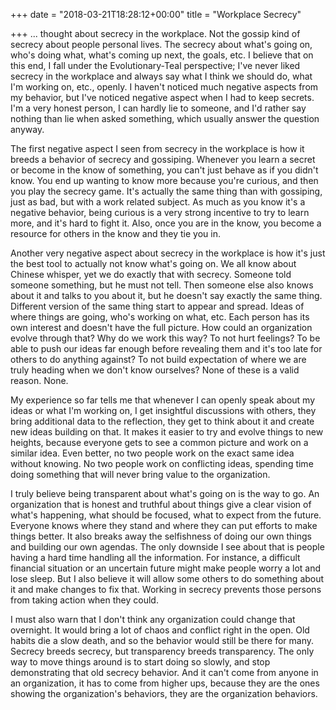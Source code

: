 +++
date = "2018-03-21T18:28:12+00:00"
title = "Workplace Secrecy"

+++
... thought about secrecy in the workplace. Not the gossip kind of secrecy about people personal lives. The secrecy about what's going on, who's doing what, what's coming up next, the goals, etc. I believe that on this end, I fall under the Evolutionary-Teal perspective; I've never liked secrecy in the workplace and always say what I think we should do, what I'm working on, etc., openly. I haven't noticed much negative aspects from my behavior, but I've noticed negative aspect when I had to keep secrets. I'm a very honest person, I can hardly lie to someone, and I'd rather say nothing than lie when asked something, which usually answer the question anyway.

The first negative aspect I seen from secrecy in the workplace is how it breeds a behavior of secrecy and gossiping. Whenever you learn a secret or become in the know of something, you can't just behave as if you didn't know. You end up wanting to know more because you're curious, and then you play the secrecy game. It's actually the same thing than with gossiping, just as bad, but with a work related subject. As much as you know it's a negative behavior, being curious is a very strong incentive to try to learn more, and it's hard to fight it. Also, once you are in the know, you become a resource for others in the know and they tie you in.

Another very negative aspect about secrecy in the workplace is how it's just the best tool to actually not know what's going on. We all know about Chinese whisper, yet we do exactly that with secrecy. Someone told someone something, but he must not tell. Then someone else also knows about it and talks to you about it, but he doesn't say exactly the same thing. Different version of the same thing start to appear and spread. Ideas of where things are going, who's working on what, etc. Each person has its own interest and doesn't have the full picture. How could an organization evolve through that? Why do we work this way? To not hurt feelings? To be able to push our ideas far enough before revealing them and it's too late for others to do anything against? To not build expectation of where we are truly heading when we don't know ourselves? None of these is a valid reason. None.

My experience so far tells me that whenever I can openly speak about my ideas or what I'm working on, I get insightful discussions with others, they bring additional data to the reflection, they get to think about it and create new ideas building on that. It makes it easier to try and evolve things to new heights, because everyone gets to see a common picture and work on a similar idea. Even better, no two people work on the exact same idea without knowing. No two people work on conflicting ideas, spending time doing something that will never bring value to the organization.

I truly believe being transparent about what's going on is the way to go. An organization that is honest and truthful about things give a clear vision of what's happening, what should be focused, what to expect from the future. Everyone knows where they stand and where they can put efforts to make things better. It also breaks away the selfishness of doing our own things and building our own agendas. The only downside I see about that is people having a hard time handling all the information. For instance,  a difficult financial situation or an uncertain future might make people worry a lot and lose sleep. But I also believe it will allow some others to do something about it and make changes to fix that. Working in secrecy prevents those persons from taking action when they could.

I must also warn that I don't think any organization could change that overnight. It would bring a lot of chaos and conflict right in the open. Old habits die a slow death, and so the behavior would still be there for many. Secrecy breeds secrecy, but transparency breeds transparency. The only way to move things around is to start doing so slowly, and stop demonstrating that old secrecy behavior. And it can't come from anyone in an organization, it has to come from higher ups, because they are the ones showing the organization's behaviors, they are the organization behaviors.